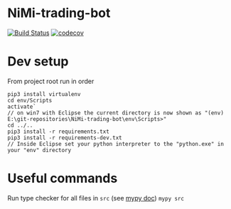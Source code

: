 # NiMi-trading-bot

[![Build Status](https://travis-ci.com/proSingularity/NiMi-trading-bot.svg?branch=master)](https://travis-ci.com/proSingularity/NiMi-trading-bot) [![codecov](https://codecov.io/gh/proSingularity/NiMi-trading-bot/branch/master/graph/badge.svg)](https://codecov.io/gh/proSingularity/NiMi-trading-bot)


# Dev setup

From project root run in order
```
pip3 install virtualenv
cd env/Scripts
activate`
// on win7 with Eclipse the current directory is now shown as "(env) E:\git-repositories\NiMi-trading-bot\env\Scripts>"
cd ../..
pip3 install -r requirements.txt
pip3 install -r requirements-dev.txt
// Inside Eclipse set your python interpreter to the "python.exe" in your "env" directory
```

# Useful commands

Run type checker for all files in `src` (see [mypy doc](https://mypy.readthedocs.io/en/latest/command_line.html))
`mypy src`
